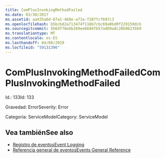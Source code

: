 ```yaml
---
title: ComPlusInvokingMethodFailed
ms.date: 03/30/2017
ms.assetid: aa435a6d-87a1-468e-a73a-f287fcf697c3
ms.openlocfilehash: b5bcbd2a713474f116b7cbc69a0bd0f229159dcb
ms.sourcegitcommit: 5b6d778ebb269ee6684fb57ad69a8c28b06235b9
ms.translationtype: MT
ms.contentlocale: es-ES
ms.lasthandoff: 04/08/2019
ms.locfileid: "59131396"
---
```

# <a name="complusinvokingmethodfailed"></a><span data-ttu-id="0d2ba-102">ComPlusInvokingMethodFailed</span><span class="sxs-lookup"><span data-stu-id="0d2ba-102">ComPlusInvokingMethodFailed</span></span>
<span data-ttu-id="0d2ba-103">Id.: 133</span><span class="sxs-lookup"><span data-stu-id="0d2ba-103">Id: 133</span></span>  
  
 <span data-ttu-id="0d2ba-104">Gravedad: Error</span><span class="sxs-lookup"><span data-stu-id="0d2ba-104">Severity: Error</span></span>  
  
 <span data-ttu-id="0d2ba-105">Categoría: ServiceModel</span><span class="sxs-lookup"><span data-stu-id="0d2ba-105">Category: ServiceModel</span></span>  
  
## <a name="see-also"></a><span data-ttu-id="0d2ba-106">Vea también</span><span class="sxs-lookup"><span data-stu-id="0d2ba-106">See also</span></span>

- [<span data-ttu-id="0d2ba-107">Registro de eventos</span><span class="sxs-lookup"><span data-stu-id="0d2ba-107">Event Logging</span></span>](../../../../../docs/framework/wcf/diagnostics/event-logging/index.md)
- [<span data-ttu-id="0d2ba-108">Referencia general de eventos</span><span class="sxs-lookup"><span data-stu-id="0d2ba-108">Events General Reference</span></span>](../../../../../docs/framework/wcf/diagnostics/event-logging/events-general-reference.md)
